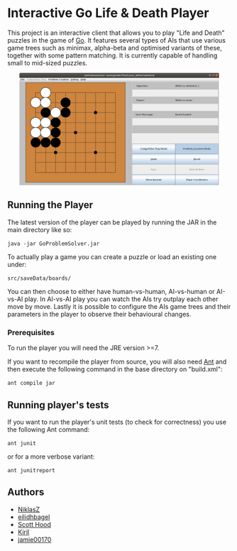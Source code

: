 # Interactive Go Life & Death Player

This project is an interactive client that allows you to play "Life and Death" puzzles in the game of [Go](https://en.wikipedia.org/wiki/Go_(game)). It features several types of AIs that use various game trees such as minimax, alpha-beta and optimised variants of these, together with some pattern matching. It is currently capable of handling small to mid-sized puzzles.

<div align=center>
  <img src="img/example.png" alt="screenshot of go puzzle solver" width=450/>
</div>

## Running the Player

The latest version of the player can be played by running the JAR in the main directory like so:

```
java -jar GoProblemSolver.jar
```

To actually play a game you can create a puzzle or load an existing one under:
```
src/saveData/boards/
```
You can then choose to either have human-vs-human, AI-vs-human or AI-vs-AI play. In AI-vs-AI play you can watch the AIs try outplay each other move by move.
Lastly it is possible to configure the AIs game trees and their parameters in the player to observe their behavioural changes.


### Prerequisites

To run the player you will need the JRE version >=7.

If you want to recompile the player from source, you will also need [Ant](http://ant.apache.org/) and then execute the following command in the base directory on "build.xml":
```
ant compile jar
```

## Running player's tests

If you want to run the player's unit tests (to check for correctness) you use the following Ant command:
```
ant junit
```
or for a more verbose variant:
```
ant junitreport
```

## Authors

* [NiklasZ](https://github.com/NiklasZ)
* [eilidhbagel](https://github.com/eilidhbagel)
* [Scott Hood](https://github.com/hoodscott)
* [Kiril](https://github.com/kirilhristov91)
* [jamie00170](https://github.com/jamie00170)
